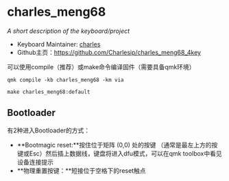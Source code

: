 # charles_meng68

*A short description of the keyboard/project*

- Keyboard Maintainer: [charles](https://github.com/charlesip)
- Github主页：https://github.com/Charlesip/charles_meng68_4key

可以使用compile（推荐）或make命令编译固件（需要具备qmk环境）

```
qmk compile -kb charles_meng68 -km via
```

```
make charles_meng68:default
```

## Bootloader

有2种进入Bootloader的方式：

* **Bootmagic reset:**按住位于矩阵 (0,0) 处的按键 （通常是最左上方的按键或Esc）然后插上数据线，键盘将进入dfu模式，可以在qmk toolbox中看见设备连接提示
* **物理重置按键：**短接位于空格下的reset触点
